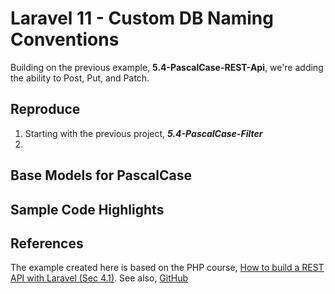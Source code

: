 # Laravel 11 - Custom DB Naming Conventions

Building on the previous example, **5.4-PascalCase-REST-Api**, we're adding the ability to Post, Put, and Patch.

## Reproduce

1. Starting with the previous project, _**5.4-PascalCase-Filter**_
2.

## Base Models for PascalCase

## Sample Code Highlights

## References

The example created here is based on the PHP course, [How to build a REST API with Laravel (Sec 4.1)](https://youtu.be/YGqCZjdgJJk?t=3940). See also, [GitHub](https://github.com/tutsplus/build-a-restful-api-with-laravel-2022)
